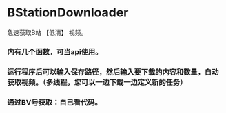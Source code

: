 # BStationDownloader
急速获取B站 【低清】 视频。

### 内有几个函数，可当api使用。

### 运行程序后可以输入保存路径，然后输入要下载的内容和数量，自动获取视频。（多线程，您可以一边下载一边定义新的任务）

### 通过BV号获取：自己看代码。
